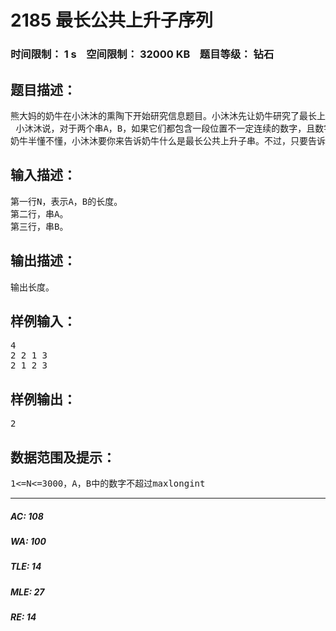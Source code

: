 # 2185 最长公共上升子序列   
### 时间限制： 1 s&nbsp;&nbsp;&nbsp;&nbsp;空间限制： 32000 KB&nbsp;&nbsp;&nbsp;&nbsp;题目等级： 钻石  
## 题目描述：  

<pre>
熊大妈的奶牛在小沐沐的熏陶下开始研究信息题目。小沐沐先让奶牛研究了最长上升子序列，再让他们研究了最长公共子序列，现在又让他们要研究最长公共上升子序列了。  
 小沐沐说，对于两个串A，B，如果它们都包含一段位置不一定连续的数字，且数字是严格递增的，那么称这一段数字是两个串的公共上升子串，而所有的公共上升子串中最长的就是最长公共上升子串了。  
奶牛半懂不懂，小沐沐要你来告诉奶牛什么是最长公共上升子串。不过，只要告诉奶牛它的长度就可以了。
</pre>
  
  
## 输入描述：  

<pre>
第一行N，表示A，B的长度。  
第二行，串A。  
第三行，串B。
</pre>
  
  
## 输出描述：  

<pre>
输出长度。
</pre>
  
  
## 样例输入：  

<pre>
4  
2 2 1 3  
2 1 2 3
</pre>
  
  
## 样例输出：  

<pre>
2
</pre>
  
  
## 数据范围及提示：  

<pre>
1<=N<=3000，A，B中的数字不超过maxlongint
</pre>
  
  
***  

##### AC: 108  
##### WA: 100  
##### TLE: 14  
##### MLE: 27  
##### RE: 14  
